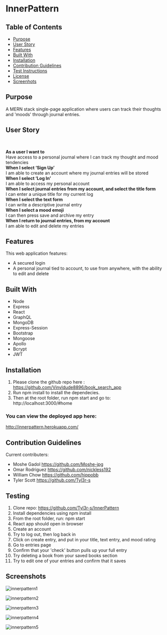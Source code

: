 # InnerPattern

## Table of Contents

- [Purpose](#purpose)
- [User Story](#user-story)
- [Features](#features)
- [Built With](#built-with)
- [Installation](#installation)
- [Contribution Guidelines](#contribution)
- [Test Instructions](#testing)
- [License](#license)
- [Screenhots](#screenshots)

## Purpose
A MERN stack single-page application where users can track their thoughts and 'moods' through journal entries.

## User Story </br>
</br>

**As a user I want to** </br>
Have access to a personal journal where I can track my thought and mood tendencies </br>
**When I select ‘Sign Up’** </br>
I am able to create an account where my journal entries will be stored </br>
**When I select ‘Log In’** </br>
I am able to access my personal account </br>
**When I select journal entries from my account, and select the title form** </br>
I can enter a unique title for my current log </br>
**When I select the text form** </br>
I can write a descriptive journal entry </br>
**When I select a mood emoji** </br>
I can then press save and archive my entry </br>
**When I return to journal entries, from my account** </br>
I am able to edit and delete my entries </br>

## Features
This web application features:
* A secured login 
* A personal journal tied to account, to use from anywhere, with the ability to edit and delete

## Built With
* Node
* Express
* React
* GraphQL
* MongoDB
* Express-Session
* Bootstrap
* Mongoose
* Apollo
* Bcrypt
* JWT

## Installation
1. Please clone the github repo here : https://github.com/Vinyldude8896/book_search_app
2. Run npm install to install the dependecies.
3. Then at the root folder, run npm start and go to:
http://localhost:3000/#home

### You can view the deployed app here: <br />
http://innerpattern.herokuapp.com/


## Contribution Guidelines
Current contributers:
* Moshe Gadol https://github.com/Moshe-jpg
* Omar Rodriguez https://github.com/nickless192
* William Chow https://github.com/hippobb
* Tyler Scott https://github.com/Tyl3r-s


## Testing

1. Clone repo: https://github.com/Tyl3r-s/InnerPattern <br />
2. Install dependencies using npm install <br />
3. From the root folder, run: npm start <br />
4. React app should open in browser <br />
5. Create an account <br />
6. Try to log out, then log back in <br />
7. Click on create entry, and put in your title, text entry, and mood rating <br />
8. Go to entries page <br />
9. Confirm that your 'check' button pulls up your full entry <br />
10. Try deleting a book from your saved books section <br />
11. Try to edit one of your entries and confirm that it saves<br />

## Screenshots

![innerpattern1](https://user-images.githubusercontent.com/103789071/195421586-2d8a599e-d49c-47b3-886c-c0dd886d0eb4.png)

![innerpattern2](https://user-images.githubusercontent.com/103789071/195421589-999accf4-5f5d-46f7-be8a-c2ddb870617e.png)

![innerpattern3](https://user-images.githubusercontent.com/103789071/195421593-785d86f3-143b-4cfe-be08-64370d2eaa54.png)

![innerpattern4](https://user-images.githubusercontent.com/103789071/195421596-06e0f990-8f87-4c74-b899-1c3e94429bf3.png)

![innerpattern5](https://user-images.githubusercontent.com/103789071/195421597-31e00be4-507f-4455-bf06-db995d73a508.png)
